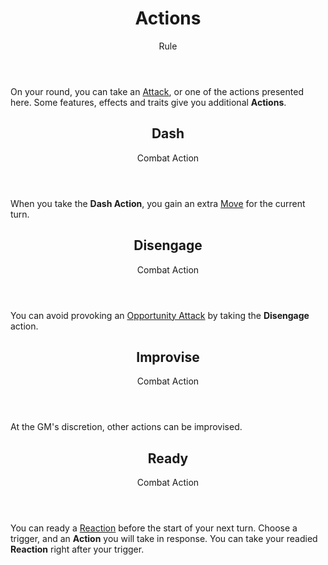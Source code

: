 <header>

# Actions

<p class="subheading">Rule</p>

</header>

On your round, you can take an [Attack](pages/combat/attacks.md), or one of the actions presented here. Some features, effects and traits give you additional **Actions**.

<section class="small summaries">

<section class="summary">

<header>

## Dash

Combat Action

</header>

When you take the **Dash Action**, you gain an extra [Move](pages/combat/moves.md) for the current turn.

</section>

<section class="summary">

<header>

## Disengage

Combat Action

</header>

You can avoid provoking an [Opportunity Attack](pages/combat/reactions.md?id=opportunity-attack) by taking the **Disengage** action.

</section>

<section class="summary">

<header>

## Improvise

Combat Action

</header>

At the GM's discretion, other actions can be improvised.

</section>

<section class="summary">

<header>

## Ready

Combat Action

</header>

You can ready a [Reaction]([pages/combat/reactions.md]) before the start of your next turn. Choose a trigger, and an **Action** you will take in response. You can take your readied **Reaction** right after your trigger.

</section>

</section>
